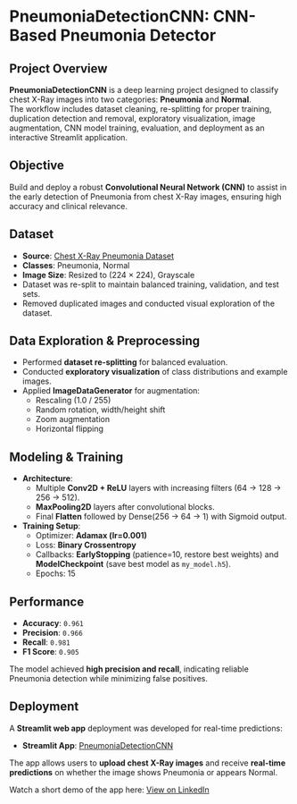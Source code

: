 # **PneumoniaDetectionCNN: CNN-Based Pneumonia Detector**

## **Project Overview**

**PneumoniaDetectionCNN** is a deep learning project designed to classify chest X-Ray images into two categories: **Pneumonia** and **Normal**.  
The workflow includes dataset cleaning, re-splitting for proper training, duplication detection and removal, exploratory visualization, image augmentation, CNN model training, evaluation, and deployment as an interactive Streamlit application.

## **Objective**

Build and deploy a robust **Convolutional Neural Network (CNN)** to assist in the early detection of Pneumonia from chest X-Ray images, ensuring high accuracy and clinical relevance.

## **Dataset**

- **Source**: [Chest X-Ray Pneumonia Dataset](https://www.kaggle.com/datasets/paultimothymooney/chest-xray-pneumonia/data)  
- **Classes**: Pneumonia, Normal  
- **Image Size**: Resized to (224 × 224), Grayscale  
- Dataset was re-split to maintain balanced training, validation, and test sets.  
- Removed duplicated images and conducted visual exploration of the dataset.  

## **Data Exploration & Preprocessing**

- Performed **dataset re-splitting** for balanced evaluation.    
- Conducted **exploratory visualization** of class distributions and example images.  
- Applied **ImageDataGenerator** for augmentation:  
  - Rescaling (1.0 / 255)  
  - Random rotation, width/height shift  
  - Zoom augmentation  
  - Horizontal flipping  

## **Modeling & Training**

- **Architecture**:  
  - Multiple **Conv2D + ReLU** layers with increasing filters (64 → 128 → 256 → 512).  
  - **MaxPooling2D** layers after convolutional blocks.  
  - Final **Flatten** followed by Dense(256 → 64 → 1) with Sigmoid output.  
- **Training Setup**:  
  - Optimizer: **Adamax (lr=0.001)**  
  - Loss: **Binary Crossentropy**  
  - Callbacks: **EarlyStopping** (patience=10, restore best weights) and **ModelCheckpoint** (save best model as `my_model.h5`).  
  - Epochs: 15

## **Performance**

- **Accuracy**: `0.961`  
- **Precision**: `0.966`  
- **Recall**: `0.981`  
- **F1 Score**: `0.905`  

The model achieved **high precision and recall**, indicating reliable Pneumonia detection while minimizing false positives.

## **Deployment**

A **Streamlit web app**  deployment was developed for real-time predictions:  

- **Streamlit App**: [PneumoniaDetectionCNN](https://medicalimgapp-s2loinj6uazbmi7dcs29qy.streamlit.app/)

The app allows users to **upload chest X-Ray images** and receive **real-time predictions** on whether the image shows Pneumonia or appears Normal.

Watch a short demo of the app here: [View on LinkedIn](https://www.linkedin.com/in/mohadeseh-mokhtari1997?lipi=urn%3Ali%3Apage%3Ad_flagship3_profile_view_base_contact_details%3BvSCRICacSaqJF5KbfY0dpA%3D%3D)
